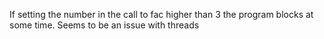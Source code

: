 If setting the number in the call to fac higher than 3 the program blocks at some time.
Seems to be an issue with threads
